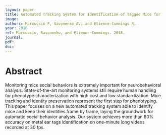 ```yaml
---
layout: paper
title: Automated Tracking System for Identification of Tagged Mice for Automatic Social Behavior Analysis
image:
authors: Marcuccio F, Savonenko AV, and Etienne-Cummings R.
year: 2018
ref: Marcuccio, Savonenko, and Etienne-Cummings. 2018.
journal: 
pdf: 
doi: 
---
```


# Abstract
Monitoring mice social behaviors is extremely important for neurobehavioral analysis. State-of-the-art monitoring systems still require human handling for phenotype characterization with high cost and low standardization. Mice tracking and identity preservation represent the first step for phenotyping. This paper focuses on a new automated tracking system able to identify mice and keep their identities frame by frame, laying the groundwork for automatic social behavior analysis. Our system achieves more than 80% accuracy on metal ear tags identification on one-minute long videos recorded at 30 fps.

